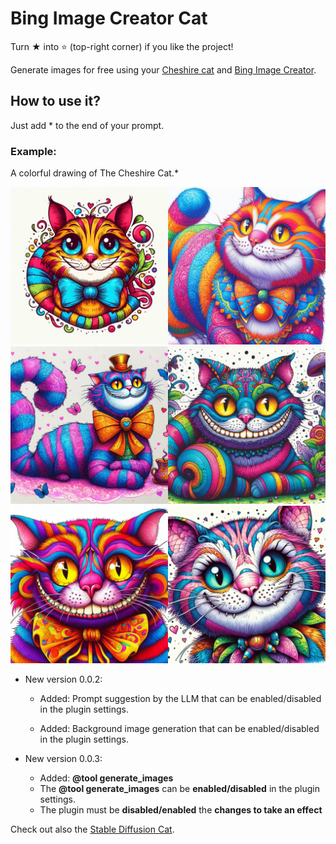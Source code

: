# Bing Image Creator Cat

Turn ★ into ⭐ (top-right corner) if you like the project!

Generate images for free using your [Cheshire cat](https://github.com/cheshire-cat-ai/core) and [Bing Image Creator](https://www.bing.com/images/create).

## How to use it?
Just add * to the end of your prompt.
### Example:
A colorful drawing of The Cheshire Cat.*

<img width="50%" src="https://raw.githubusercontent.com/pazoff/Bing-Image-Creator-Cat/main/cheshire-cat.jpg"><img width="50%" src="https://raw.githubusercontent.com/pazoff/Bing-Image-Creator-Cat/main/img/1.jpg">
<img width="50%" src="https://raw.githubusercontent.com/pazoff/Bing-Image-Creator-Cat/main/img/2.jpg"><img width="50%" src="https://raw.githubusercontent.com/pazoff/Bing-Image-Creator-Cat/main/img/3.jpg">
<img width="50%" src="https://raw.githubusercontent.com/pazoff/Bing-Image-Creator-Cat/main/img/4.jpg"><img width="50%" src="https://raw.githubusercontent.com/pazoff/Bing-Image-Creator-Cat/main/img/5.jpg">

* New version 0.0.2:
  
  - Added: Prompt suggestion by the LLM that can be enabled/disabled in the plugin settings.
  
  - Added: Background image generation that can be enabled/disabled in the plugin settings.

* New version 0.0.3:
  -  Added: <b>@tool generate_images</b>
  -  The <b>@tool generate_images</b> can be <b>enabled/disabled</b> in the plugin settings.
  -  The plugin must be <b>disabled/enabled</b> the <b>changes to take an effect</b>

Check out also the [Stable Diffusion Cat](https://github.com/pazoff/Stable-Diffusion-Cat).

